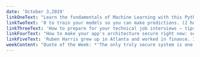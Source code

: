 ```yaml
---
date: 'October 3,2019'
linkOneText: "Learn the fundamentals of Machine Learning with this Python course. You'll learn how to build your own neural network and use TensorFlow 2.0 to train your models so you can make predictions. (2 hour watch): https://www.freecodecamp.org/news/learn-to-develop-neural-networks-using-tensorflow-2-0-in-this-beginners-course/"
linkTwoText: '0 to train your models so you can make predictions. (2 hour watch): https://www.freecodecamp.org/news/learn-to-develop-neural-networks-using-tensorflow-2-0-in-this-beginners-course/'
linkThreeText: 'How to prepare for your technical job interviews — tips and tricks to perform your best (14 minute read): https://www.freecodecamp.org/news/interviewing-prep-tips-and-tricks/'
linkFourText: "How to make your app's architecture secure right now: separation, configuration, and access (7 minute read): https://www.freecodecamp.org/news/secure-application-basics/"
linkFiveText: 'Ruben Harris grew up in Atlanta and worked in finance. In this interview, he shares how he transitioned into tech, got into Y Combinator, and raised $2 million in investment for adult education startup (75 minute listen): https://www.freecodecamp.org/news/how-ruben-harris-used-the-power-of-stories-to-break-into-startups-podcast/'
weekContent: "Quote of the Week: *'The only truly secure system is one that is powered off, cast in a block of concrete and sealed in a lead-lined room with armed guards.'* — Gene Spafford"
---
```

